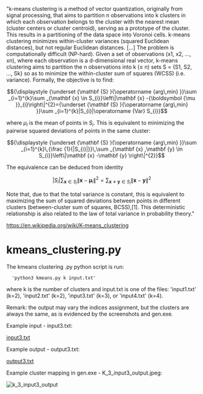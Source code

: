 "k-means clustering is a method of vector quantization, originally from signal processing, that aims to partition n observations into k clusters in which
each observation belongs to the cluster with the nearest mean (cluster centers or cluster centroid), serving as a prototype of the cluster. This results in 
a partitioning of the data space into Voronoi cells. k-means clustering minimizes within-cluster variances (squared Euclidean distances), but not regular 
Euclidean distances. [...] The problem is computationally difficult (NP-hard). Given a set of observations (x1, x2, ..., xn), where each observation is a d-dimensional real vector, k-means clustering aims to partition the n observations into k (≤ n) sets S = {S1, S2, ..., Sk} so as to minimize the within-cluster sum of squares (WCSS) (i.e. variance). Formally, the objective is 
to find:

```math
{\displaystyle {\underset {\mathbf {S} }{\operatorname {arg\,min} }}\sum _{i=1}^{k}\sum _{\mathbf {x} \in S_{i}}\left\|\mathbf {x} -{\boldsymbol {\mu }}_{i}\right\|^{2}={\underset {\mathbf {S} }{\operatorname {arg\,min} }}\sum _{i=1}^{k}|S_{i}|\operatorname {Var}
S_{i}}
```
where $μ_{i}$ is the mean of points in $S_{i}$. This is equivalent to minimizing the pairwise squared deviations of points in the same cluster:

```math
{\displaystyle {\underset {\mathbf {S} }{\operatorname {arg\,min} }}\sum _{i=1}^{k}\,{\frac {1}{|S_{i}|}}\,\sum _{\mathbf {x} ,\mathbf {y} \in S_{i}}\left\|\mathbf {x} -\mathbf {y} \right\|^{2}}
```

The equivalence can be deduced from identity 

```math
{\displaystyle |S_{i}|\sum _{\mathbf {x} \in S_{i}}\left\|\mathbf {x} -{\boldsymbol {\mu }}_{i}\right\|^{2}=\sum _{\mathbf {x} \neq \mathbf {y} \in S_{i}}\left\|\mathbf {x} -\mathbf {y} \right\|^{2}}
```

Note that, due to that the total variance is constant, this is equivalent to maximizing the sum of squared deviations between points in different clusters 
(between-cluster sum of squares, BCSS),[1]. This deterministic relationship is also related to the law of total variance in probability theory."

https://en.wikipedia.org/wiki/K-means_clustering

# kmeans_clustering.py

The kmeans clustering .py python script is run:

      'python3 kmeans.py k input.txt'

where k is the number of clusters and input.txt is one of the
files: 'input1.txt' (k=2), 'input2.txt' (k=2), 'input3.txt' (k=3),
or 'input4.txt' (k=4).

Remark: the output may vary the indices assignment, but the clusters are always the same, as 
is evidenced by the screenshots and gen.exe.

Example input - input3.txt: 

[input3.txt](https://github.com/Austin-Faulkner/kmeans_clustering/files/8351283/input3.txt)


Example output - output3.txt:

[output3.txt](https://github.com/Austin-Faulkner/kmeans_clustering/files/8351290/output3.txt)

Example cluster mapping in gen.exe - K_3_input3_output.jpeg:

![k_3_input3_output](https://user-images.githubusercontent.com/7588505/160138506-38ec8b62-f723-48c6-99c4-6cc00d638cfd.jpeg)
